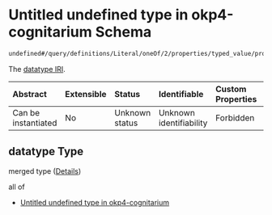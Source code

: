 # Untitled undefined type in okp4-cognitarium Schema

```txt
undefined#/query/definitions/Literal/oneOf/2/properties/typed_value/properties/datatype
```

The [datatype IRI](https://www.w3.org/TR/rdf11-concepts/#dfn-datatype-iri).

| Abstract            | Extensible | Status         | Identifiable            | Custom Properties | Additional Properties | Access Restrictions | Defined In                                                                     |
| :------------------ | :--------- | :------------- | :---------------------- | :---------------- | :-------------------- | :------------------ | :----------------------------------------------------------------------------- |
| Can be instantiated | No         | Unknown status | Unknown identifiability | Forbidden         | Allowed               | none                | [okp4-cognitarium.json\*](schema/okp4-cognitarium.json "open original schema") |

## datatype Type

merged type ([Details](okp4-cognitarium-querymsg-definitions-literal-oneof-typedvalue-properties-typed_value-properties-datatype.md))

all of

*   [Untitled undefined type in okp4-cognitarium](okp4-cognitarium-querymsg-definitions-literal-oneof-typedvalue-properties-typed_value-properties-datatype-allof-0.md "check type definition")
